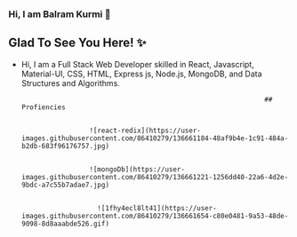 ### Hi, I am Balram Kurmi 👋

## Glad To See You Here! ✨

- Hi, I am a Full Stack Web Developer skilled in React, Javascript, Material-UI, CSS, HTML, Express js, Node.js, MongoDB, and Data Structures and Algorithms.

                                                                   ## Profiencies
                                                                   
                                       
                       ![react-redix](https://user-images.githubusercontent.com/86410279/136661184-48af9b4e-1c91-484a-b2db-683f96176757.jpg)


                       ![mongoDb](https://user-images.githubusercontent.com/86410279/136661221-1256dd40-22a6-4d2e-9bdc-a7c55b7adae7.jpg)


                         ![1fhy4ecl8lt41](https://user-images.githubusercontent.com/86410279/136661654-c80e0481-9a53-48de-9098-8d8aaabde526.gif)
